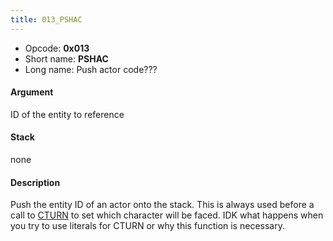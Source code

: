 ```yaml
---
title: 013_PSHAC
---
```


-   Opcode: **0x013**
-   Short name: **PSHAC**
-   Long name: Push actor code???

#### Argument

ID of the entity to reference

#### Stack

none

#### Description

Push the entity ID of an actor onto the stack. This is always used before a call to [CTURN](090_CTURN.md) to set which character will be faced. IDK what happens when you try to use literals for CTURN or why this function is necessary.
